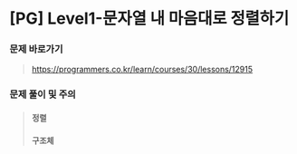 # [PG] Level1-문자열 내 마음대로 정렬하기

### 문제 바로가기

>  https://programmers.co.kr/learn/courses/30/lessons/12915

### 문제 풀이 및 주의

> #### 정렬 
>
> 
>
> #### 구조체
>
> 

